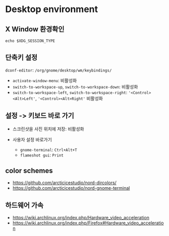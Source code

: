 # Desktop environment

## X Window 환경확인

`echo $XDG_SESSION_TYPE`

## 단축키 설정

`dconf-editor`: `/org/gnome/desktop/wm/keybindings/`

- `activate-window-menu`: 비활성화
- `switch-to-workspace-up`, `switch-to-workspace-down`: 비활성화
- `switch-to-workspace-left`, `switch-to-workspace-right`: `'<Control><Alt>Left'`, `'<Control><Alt>Right'` 비활성화

## 설정 -> 키보드 바로 가기

- 스크린샷을 사진 위치에 저장: 비활성화

- 사용자 설정 바로가기

  - `gnome-terminal`: `Ctrl+Alt+T`
  - `flameshot gui`: `Print`

## color schemes

- <https://github.com/arcticicestudio/nord-dircolors/>
- <https://github.com/arcticicestudio/nord-gnome-terminal>

## 하드웨어 가속

- <https://wiki.archlinux.org/index.php/Hardware_video_acceleration>
- <https://wiki.archlinux.org/index.php/Firefox#Hardware_video_acceleration>
